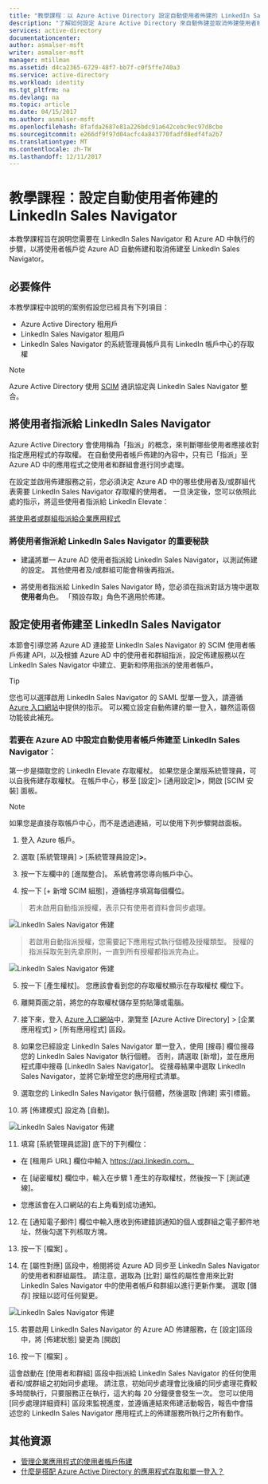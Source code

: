 ```yaml
---
title: "教學課程︰以 Azure Active Directory 設定自動使用者佈建的 LinkedIn Sales Navigator | Microsoft Docs"
description: "了解如何設定 Azure Active Directory 來自動佈建並取消佈建使用者帳戶至 LinkedIn Sales Navigator。"
services: active-directory
documentationcenter: 
author: asmalser-msft
writer: asmalser-msft
manager: mtillman
ms.assetid: d4ca2365-6729-48f7-bb7f-c0f5ffe740a3
ms.service: active-directory
ms.workload: identity
ms.tgt_pltfrm: na
ms.devlang: na
ms.topic: article
ms.date: 04/15/2017
ms.author: asmalser-msft
ms.openlocfilehash: 8fafda2687e81a226bdc91a642cebc9ec97d8cbe
ms.sourcegitcommit: e266df9f97d04acfc4a843770fadfd8edf4fa2b7
ms.translationtype: MT
ms.contentlocale: zh-TW
ms.lasthandoff: 12/11/2017
---
```

# <a name="tutorial-configuring-linkedin-sales-navigator-for-automatic-user-provisioning"></a>教學課程︰設定自動使用者佈建的 LinkedIn Sales Navigator


本教學課程旨在說明您需要在 LinkedIn Sales Navigator 和 Azure AD 中執行的步驟，以將使用者帳戶從 Azure AD 自動佈建和取消佈建至 LinkedIn Sales Navigator。 

## <a name="prerequisites"></a>必要條件

本教學課程中說明的案例假設您已經具有下列項目：

*   Azure Active Directory 租用戶
*   LinkedIn Sales Navigator 租用戶 
*   LinkedIn Sales Navigator 的系統管理員帳戶具有 LinkedIn 帳戶中心的存取權

> [!NOTE]
> Azure Active Directory 使用 [SCIM](http://www.simplecloud.info/) 通訊協定與 LinkedIn Sales Navigator 整合。

## <a name="assigning-users-to-linkedin-sales-navigator"></a>將使用者指派給 LinkedIn Sales Navigator

Azure Active Directory 會使用稱為「指派」的概念，來判斷哪些使用者應接收對指定應用程式的存取權。 在自動使用者帳戶佈建的內容中，只有已「指派」至 Azure AD 中的應用程式之使用者和群組會進行同步處理。 

在設定並啟用佈建服務之前，您必須決定 Azure AD 中的哪些使用者及/或群組代表需要 LinkedIn Sales Navigator 存取權的使用者。 一旦決定後，您可以依照此處的指示，將這些使用者指派給 LinkedIn Elevate︰

[將使用者或群組指派給企業應用程式](active-directory-coreapps-assign-user-azure-portal.md)

### <a name="important-tips-for-assigning-users-to-linkedin-sales-navigator"></a>將使用者指派給 LinkedIn Sales Navigator 的重要秘訣

*   建議將單一 Azure AD 使用者指派給 LinkedIn Sales Navigator，以測試佈建的設定。 其他使用者及/或群組可能會稍後再指派。

*   將使用者指派給 LinkedIn Sales Navigator 時，您必須在指派對話方塊中選取**使用者**角色。 「預設存取」角色不適用於佈建。


## <a name="configuring-user-provisioning-to-linkedin-sales-navigator"></a>設定使用者佈建至 LinkedIn Sales Navigator

本節會引導您將 Azure AD 連接至 LinkedIn Sales Navigator 的 SCIM 使用者帳戶佈建 API，以及根據 Azure AD 中的使用者和群組指派，設定佈建服務以在 LinkedIn Sales Navigator 中建立、更新和停用指派的使用者帳戶。

> [!TIP]
> 您也可以選擇啟用 LinkedIn Sales Navigator 的 SAML 型單一登入，請遵循 [Azure 入口網站](https://portal.azure.com)中提供的指示。 可以獨立設定自動佈建的單一登入，雖然這兩個功能彼此補充。


### <a name="to-configure-automatic-user-account-provisioning-to-linkedin-sales-navigator-in-azure-ad"></a>若要在 Azure AD 中設定自動使用者帳戶佈建至 LinkedIn Sales Navigator︰


第一步是擷取您的 LinkedIn Elevate 存取權杖。 如果您是企業版系統管理員，可以自我佈建存取權杖。 在帳戶中心，移至 [設定]> [通用設定]**&gt;**，開啟 [SCIM 安裝] 面板。

> [!NOTE]
> 如果您是直接存取帳戶中心，而不是透過連結，可以使用下列步驟開啟面板。

1)  登入 Azure 帳戶。

2)  選取 [系統管理員] > [系統管理員設定]**&gt;**。

3)  按一下左欄中的 [進階整合]。 系統會將您導向帳戶中心。

4)  按一下 [+ 新增 SCIM 組態]，遵循程序填寫每個欄位。

> 若未啟用自動指派授權，表示只有使用者資料會同步處理。

![LinkedIn Sales Navigator 佈建](./media/active-directory-saas-linkedinsalesnavigator-provisioning-tutorial/linkedin_1.PNG)

> 若啟用自動指派授權，您需要記下應用程式執行個體及授權類型。 授權的指派採取先到先拿原則，一直到所有授權都指派完為止。

![LinkedIn Sales Navigator 佈建](./media/active-directory-saas-linkedinsalesnavigator-provisioning-tutorial/linkedin_2.PNG)

5)  按一下 [產生權杖]。 您應該會看到您的存取權杖顯示在存取權杖 欄位下。

6)  離開頁面之前，將您的存取權杖儲存至剪貼簿或電腦。

7) 接下來，登入 [Azure 入口網站](https://portal.azure.com)中，瀏覽至 [Azure Active Directory] > [企業應用程式] > [所有應用程式] 區段。

8) 如果您已經設定 LinkedIn Sales Navigator 單一登入，使用 [搜尋] 欄位搜尋您的 LinkedIn Sales Navigator 執行個體。 否則，請選取 [新增]，並在應用程式庫中搜尋 [LinkedIn Sales Navigator]。 從搜尋結果中選取 LinkedIn Sales Navigator，並將它新增至您的應用程式清單。

9)  選取您的 LinkedIn Sales Navigator 執行個體，然後選取 [佈建] 索引標籤。

10) 將 [佈建模式] 設定為 [自動]。

![LinkedIn Sales Navigator 佈建](./media/active-directory-saas-linkedinsalesnavigator-provisioning-tutorial/linkedin_3.PNG)

11)  填寫 [系統管理員認證] 底下的下列欄位：

* 在 [租用戶 URL] 欄位中輸入 https://api.linkedin.com。

* 在 [祕密權杖] 欄位中，輸入在步驟 1 產生的存取權杖，然後按一下 [測試連線]。

* 您應該會在入口網站的右上角看到成功通知。

12) 在 [通知電子郵件] 欄位中輸入應收到佈建錯誤通知的個人或群組之電子郵件地址，然後勾選下列核取方塊。

13) 按一下 [檔案] 。 

14) 在 [屬性對應] 區段中，檢閱將從 Azure AD 同步至 LinkedIn Sales Navigator 的使用者和群組屬性。 請注意，選取為 [比對] 屬性的屬性會用來比對 LinkedIn Sales Navigator 中的使用者帳戶和群組以進行更新作業。 選取 [儲存] 按鈕以認可任何變更。

![LinkedIn Sales Navigator 佈建](./media/active-directory-saas-linkedinsalesnavigator-provisioning-tutorial/linkedin_4.PNG)

15) 若要啟用 LinkedIn Sales Navigator 的 Azure AD 佈建服務，在 [設定]區段中，將 [佈建狀態] 變更為 [開啟]

16) 按一下 [檔案] 。 

這會啟動在 [使用者和群組] 區段中指派給 LinkedIn Sales Navigator 的任何使用者和/或群組之初始同步處理。 請注意，初始同步處理會比後續的同步處理花費較多時間執行，只要服務正在執行，這大約每 20 分鐘便會發生一次。 您可以使用 [同步處理詳細資料] 區段來監視進度，並遵循連結來佈建活動報告，報告中會描述您的 LinkedIn Sales Navigator 應用程式上的佈建服務所執行之所有動作。


## <a name="additional-resources"></a>其他資源

* [管理企業應用程式的使用者帳戶佈建](active-directory-enterprise-apps-manage-provisioning.md)
* [什麼是搭配 Azure Active Directory 的應用程式存取和單一登入？](active-directory-appssoaccess-whatis.md)

